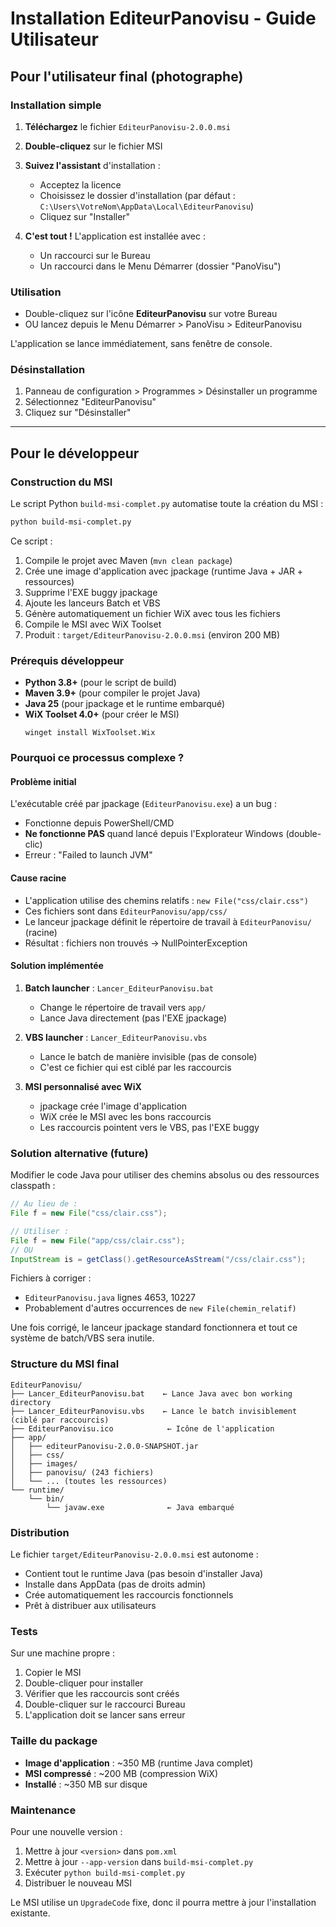 # Installation EditeurPanovisu - Guide Utilisateur

## Pour l'utilisateur final (photographe)

### Installation simple

1. **Téléchargez** le fichier `EditeurPanovisu-2.0.0.msi`

2. **Double-cliquez** sur le fichier MSI

3. **Suivez l'assistant** d'installation :
   - Acceptez la licence
   - Choisissez le dossier d'installation (par défaut : `C:\Users\VotreNom\AppData\Local\EditeurPanovisu`)
   - Cliquez sur "Installer"

4. **C'est tout !** L'application est installée avec :
   - Un raccourci sur le Bureau
   - Un raccourci dans le Menu Démarrer (dossier "PanoVisu")

### Utilisation

- Double-cliquez sur l'icône **EditeurPanovisu** sur votre Bureau
- OU lancez depuis le Menu Démarrer > PanoVisu > EditeurPanovisu

L'application se lance immédiatement, sans fenêtre de console.

### Désinstallation

1. Panneau de configuration > Programmes > Désinstaller un programme
2. Sélectionnez "EditeurPanovisu"
3. Cliquez sur "Désinstaller"

---

## Pour le développeur

### Construction du MSI

Le script Python `build-msi-complet.py` automatise toute la création du MSI :

```bash
python build-msi-complet.py
```

Ce script :
1. Compile le projet avec Maven (`mvn clean package`)
2. Crée une image d'application avec jpackage (runtime Java + JAR + ressources)
3. Supprime l'EXE buggy jpackage
4. Ajoute les lanceurs Batch et VBS
5. Génère automatiquement un fichier WiX avec tous les fichiers
6. Compile le MSI avec WiX Toolset
7. Produit : `target/EditeurPanovisu-2.0.0.msi` (environ 200 MB)

### Prérequis développeur

- **Python 3.8+** (pour le script de build)
- **Maven 3.9+** (pour compiler le projet Java)
- **Java 25** (pour jpackage et le runtime embarqué)
- **WiX Toolset 4.0+** (pour créer le MSI)
  ```
  winget install WixToolset.Wix
  ```

### Pourquoi ce processus complexe ?

#### Problème initial
L'exécutable créé par jpackage (`EditeurPanovisu.exe`) a un bug :
- Fonctionne depuis PowerShell/CMD
- **Ne fonctionne PAS** quand lancé depuis l'Explorateur Windows (double-clic)
- Erreur : "Failed to launch JVM"

#### Cause racine
- L'application utilise des chemins relatifs : `new File("css/clair.css")`
- Ces fichiers sont dans `EditeurPanovisu/app/css/`
- Le lanceur jpackage définit le répertoire de travail à `EditeurPanovisu/` (racine)
- Résultat : fichiers non trouvés → NullPointerException

#### Solution implémentée
1. **Batch launcher** : `Lancer_EditeurPanovisu.bat`
   - Change le répertoire de travail vers `app/`
   - Lance Java directement (pas l'EXE jpackage)
   
2. **VBS launcher** : `Lancer_EditeurPanovisu.vbs`
   - Lance le batch de manière invisible (pas de console)
   - C'est ce fichier qui est ciblé par les raccourcis

3. **MSI personnalisé avec WiX**
   - jpackage crée l'image d'application
   - WiX crée le MSI avec les bons raccourcis
   - Les raccourcis pointent vers le VBS, pas l'EXE buggy

### Solution alternative (future)

Modifier le code Java pour utiliser des chemins absolus ou des ressources classpath :

```java
// Au lieu de :
File f = new File("css/clair.css");

// Utiliser :
File f = new File("app/css/clair.css");
// OU
InputStream is = getClass().getResourceAsStream("/css/clair.css");
```

Fichiers à corriger :
- `EditeurPanovisu.java` lignes 4653, 10227
- Probablement d'autres occurrences de `new File(chemin_relatif)`

Une fois corrigé, le lanceur jpackage standard fonctionnera et tout ce système de batch/VBS sera inutile.

### Structure du MSI final

```
EditeurPanovisu/
├── Lancer_EditeurPanovisu.bat    ← Lance Java avec bon working directory
├── Lancer_EditeurPanovisu.vbs    ← Lance le batch invisiblement (ciblé par raccourcis)
├── EditeurPanovisu.ico            ← Icône de l'application
├── app/
│   ├── editeurPanovisu-2.0.0-SNAPSHOT.jar
│   ├── css/
│   ├── images/
│   ├── panovisu/ (243 fichiers)
│   └── ... (toutes les ressources)
└── runtime/
    └── bin/
        └── javaw.exe              ← Java embarqué
```

### Distribution

Le fichier `target/EditeurPanovisu-2.0.0.msi` est autonome :
- Contient tout le runtime Java (pas besoin d'installer Java)
- Installe dans AppData (pas de droits admin)
- Crée automatiquement les raccourcis fonctionnels
- Prêt à distribuer aux utilisateurs

### Tests

Sur une machine propre :
1. Copier le MSI
2. Double-cliquer pour installer
3. Vérifier que les raccourcis sont créés
4. Double-cliquer sur le raccourci Bureau
5. L'application doit se lancer sans erreur

### Taille du package

- **Image d'application** : ~350 MB (runtime Java complet)
- **MSI compressé** : ~200 MB (compression WiX)
- **Installé** : ~350 MB sur disque

### Maintenance

Pour une nouvelle version :
1. Mettre à jour `<version>` dans `pom.xml`
2. Mettre à jour `--app-version` dans `build-msi-complet.py`
3. Exécuter `python build-msi-complet.py`
4. Distribuer le nouveau MSI

Le MSI utilise un `UpgradeCode` fixe, donc il pourra mettre à jour l'installation existante.
